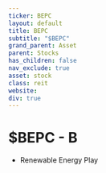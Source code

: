 ```yaml
---
ticker: BEPC
layout: default
title: BEPC
subtitle: "$BEPC"
grand_parent: Asset
parent: Stocks
has_children: false
nav_exclude: true
asset: stock
class: reit
website: 
div: true
---
```

# $BEPC - B
- Renewable Energy Play
